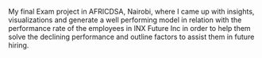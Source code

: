 My final Exam project in AFRICDSA, Nairobi, where I came up with insights, visualizations and generate a well performing model in relation with the performance rate of the employees in INX Future Inc 
in order to help them solve the declining performance and outline factors to assist them in future hiring.
